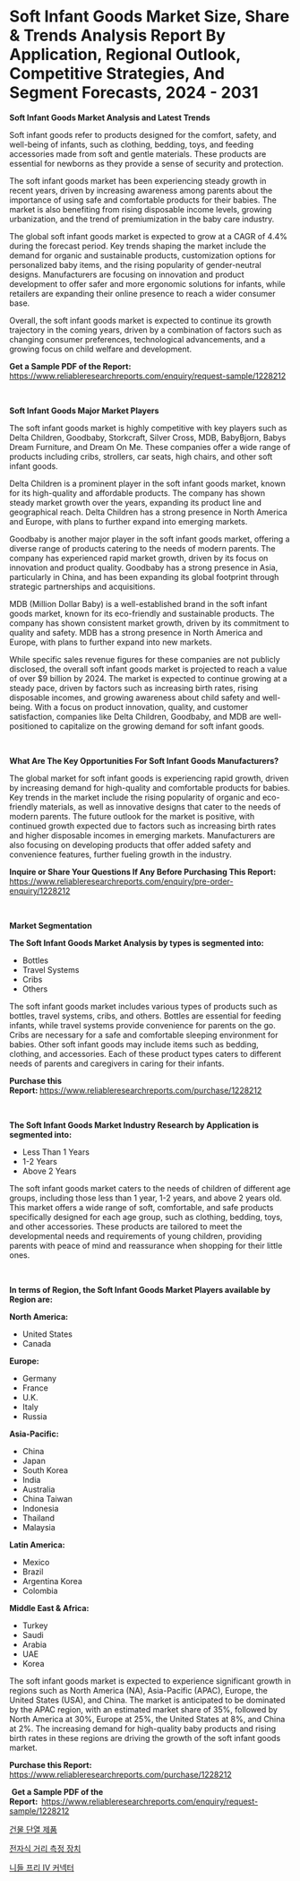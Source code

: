 <p><h1>Soft Infant Goods Market Size, Share & Trends Analysis Report By Application, Regional Outlook, Competitive Strategies, And Segment Forecasts, 2024 - 2031</h1></p><p><strong>Soft Infant Goods Market Analysis and Latest Trends</strong></p>
<p><p>Soft infant goods refer to products designed for the comfort, safety, and well-being of infants, such as clothing, bedding, toys, and feeding accessories made from soft and gentle materials. These products are essential for newborns as they provide a sense of security and protection.</p><p>The soft infant goods market has been experiencing steady growth in recent years, driven by increasing awareness among parents about the importance of using safe and comfortable products for their babies. The market is also benefiting from rising disposable income levels, growing urbanization, and the trend of premiumization in the baby care industry.</p><p>The global soft infant goods market is expected to grow at a CAGR of 4.4% during the forecast period. Key trends shaping the market include the demand for organic and sustainable products, customization options for personalized baby items, and the rising popularity of gender-neutral designs. Manufacturers are focusing on innovation and product development to offer safer and more ergonomic solutions for infants, while retailers are expanding their online presence to reach a wider consumer base.</p><p>Overall, the soft infant goods market is expected to continue its growth trajectory in the coming years, driven by a combination of factors such as changing consumer preferences, technological advancements, and a growing focus on child welfare and development.</p></p>
<p><strong>Get a Sample PDF of the Report:&nbsp;</strong> <a href="https://www.reliableresearchreports.com/enquiry/request-sample/1228212">https://www.reliableresearchreports.com/enquiry/request-sample/1228212</a></p>
<p>&nbsp;</p>
<p><strong>Soft Infant Goods Major Market Players</strong></p>
<p><p>The soft infant goods market is highly competitive with key players such as Delta Children, Goodbaby, Storkcraft, Silver Cross, MDB, BabyBjorn, Babys Dream Furniture, and Dream On Me. These companies offer a wide range of products including cribs, strollers, car seats, high chairs, and other soft infant goods.</p><p>Delta Children is a prominent player in the soft infant goods market, known for its high-quality and affordable products. The company has shown steady market growth over the years, expanding its product line and geographical reach. Delta Children has a strong presence in North America and Europe, with plans to further expand into emerging markets.</p><p>Goodbaby is another major player in the soft infant goods market, offering a diverse range of products catering to the needs of modern parents. The company has experienced rapid market growth, driven by its focus on innovation and product quality. Goodbaby has a strong presence in Asia, particularly in China, and has been expanding its global footprint through strategic partnerships and acquisitions.</p><p>MDB (Million Dollar Baby) is a well-established brand in the soft infant goods market, known for its eco-friendly and sustainable products. The company has shown consistent market growth, driven by its commitment to quality and safety. MDB has a strong presence in North America and Europe, with plans to further expand into new markets.</p><p>While specific sales revenue figures for these companies are not publicly disclosed, the overall soft infant goods market is projected to reach a value of over $9 billion by 2024. The market is expected to continue growing at a steady pace, driven by factors such as increasing birth rates, rising disposable incomes, and growing awareness about child safety and well-being. With a focus on product innovation, quality, and customer satisfaction, companies like Delta Children, Goodbaby, and MDB are well-positioned to capitalize on the growing demand for soft infant goods.</p></p>
<p>&nbsp;</p>
<p><strong>What Are The Key Opportunities For Soft Infant Goods Manufacturers?</strong></p>
<p><p>The global market for soft infant goods is experiencing rapid growth, driven by increasing demand for high-quality and comfortable products for babies. Key trends in the market include the rising popularity of organic and eco-friendly materials, as well as innovative designs that cater to the needs of modern parents. The future outlook for the market is positive, with continued growth expected due to factors such as increasing birth rates and higher disposable incomes in emerging markets. Manufacturers are also focusing on developing products that offer added safety and convenience features, further fueling growth in the industry.</p></p>
<p><strong>Inquire or Share Your Questions If Any Before Purchasing This Report:</strong> <a href="https://www.reliableresearchreports.com/enquiry/pre-order-enquiry/1228212">https://www.reliableresearchreports.com/enquiry/pre-order-enquiry/1228212</a></p>
<p>&nbsp;</p>
<p><strong>Market Segmentation</strong></p>
<p><strong>The Soft Infant Goods Market Analysis by types is segmented into:</strong></p>
<p><ul><li>Bottles</li><li>Travel Systems</li><li>Cribs</li><li>Others</li></ul></p>
<p><p>The soft infant goods market includes various types of products such as bottles, travel systems, cribs, and others. Bottles are essential for feeding infants, while travel systems provide convenience for parents on the go. Cribs are necessary for a safe and comfortable sleeping environment for babies. Other soft infant goods may include items such as bedding, clothing, and accessories. Each of these product types caters to different needs of parents and caregivers in caring for their infants.</p></p>
<p><strong>Purchase this Report:&nbsp;</strong><a href="https://www.reliableresearchreports.com/purchase/1228212">https://www.reliableresearchreports.com/purchase/1228212</a></p>
<p>&nbsp;</p>
<p><strong>The Soft Infant Goods Market Industry Research by Application is segmented into:</strong></p>
<p><ul><li>Less Than 1 Years</li><li>1-2 Years</li><li>Above 2 Years</li></ul></p>
<p><p>The soft infant goods market caters to the needs of children of different age groups, including those less than 1 year, 1-2 years, and above 2 years old. This market offers a wide range of soft, comfortable, and safe products specifically designed for each age group, such as clothing, bedding, toys, and other accessories. These products are tailored to meet the developmental needs and requirements of young children, providing parents with peace of mind and reassurance when shopping for their little ones.</p></p>
<p>&nbsp;</p>
<p><strong>In terms of Region, the Soft Infant Goods Market Players available by Region are:</strong></p>
<p>
    <p> <strong> North America: </strong>
        <ul>
            <li>United States</li>
            <li>Canada</li>
        </ul>
        </p> 
    <p> <strong> Europe: </strong>
        <ul>
            <li>Germany</li>
            <li>France</li>
            <li>U.K.</li>
            <li>Italy</li>
            <li>Russia</li>
        </ul>
        </p> 
    <p> <strong> Asia-Pacific: </strong>
        <ul>
            <li>China</li>
            <li>Japan</li>
            <li>South Korea</li>
            <li>India</li>
            <li>Australia</li>
            <li>China Taiwan</li>
            <li>Indonesia</li>
            <li>Thailand</li>
            <li>Malaysia</li>
        </ul>
        </p> 
    <p> <strong> Latin America: </strong>
        <ul>
            <li>Mexico</li>
            <li>Brazil</li>
            <li>Argentina Korea</li>
            <li>Colombia</li>
        </ul>
        </p> 
    <p> <strong> Middle East & Africa: </strong>
        <ul>
            <li>Turkey</li>
            <li>Saudi</li>
            <li>Arabia</li>
            <li>UAE</li>
            <li>Korea</li>
        </ul>
    </p>
    </p>
<p><p>The soft infant goods market is expected to experience significant growth in regions such as North America (NA), Asia-Pacific (APAC), Europe, the United States (USA), and China. The market is anticipated to be dominated by the APAC region, with an estimated market share of 35%, followed by North America at 30%, Europe at 25%, the United States at 8%, and China at 2%. The increasing demand for high-quality baby products and rising birth rates in these regions are driving the growth of the soft infant goods market.</p></p>
<p><strong>Purchase this Report: </strong><a href="https://www.reliableresearchreports.com/purchase/1228212">https://www.reliableresearchreports.com/purchase/1228212</a></p>
<p>&nbsp;<strong>Get a Sample PDF of the Report:&nbsp;&nbsp;</strong><a href="https://www.reliableresearchreports.com/enquiry/request-sample/1228212">https://www.reliableresearchreports.com/enquiry/request-sample/1228212</a></p>
<p><strong></strong></p>
<p><p><a href="https://github.com/Tristiarton768456/Market-Research-Report-List-1/blob/main/72328736325.md">건물 단열 제품</a></p><p><a href="https://github.com/vsoq0zknh59/Market-Research-Report-List-1/blob/main/51008846324.md">전자식 거리 측정 장치</a></p><p><a href="https://github.com/JonHarrtis67676y/Market-Research-Report-List-1/blob/main/15739366326.md">니들 프리 IV 커넥터</a></p></p>
